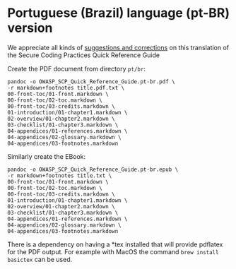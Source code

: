 # Portuguese (Brazil) language (pt-BR) version

We appreciate all kinds of [suggestions and corrections][issues] on this translation
of the Secure Coding Practices Quick Reference Guide

Create the PDF document from directory `pt/br`:

```
pandoc -o OWASP_SCP_Quick_Reference_Guide.pt-br.pdf \
-r markdown+footnotes title.pdf.txt \
00-front-toc/01-front.markdown \
00-front-toc/02-toc.markdown \
00-front-toc/03-credits.markdown \
01-introduction/01-chapter1.markdown \
02-overview/01-chapter2.markdown \
03-checklist/01-chapter3.markdown \
04-appendices/01-references.markdown \
04-appendices/02-glossary.markdown \
04-appendices/03-footnotes.markdown
```

Similarly create the EBook:

```
pandoc -o OWASP_SCP_Quick_Reference_Guide.pt-br.epub \
-r markdown+footnotes title.txt \
00-front-toc/01-front.markdown \
00-front-toc/02-toc.markdown \
00-front-toc/03-credits.markdown \
01-introduction/01-chapter1.markdown \
02-overview/01-chapter2.markdown \
03-checklist/01-chapter3.markdown \
04-appendices/01-references.markdown \
04-appendices/02-glossary.markdown \
04-appendices/03-footnotes.markdown
```

There is a dependency on having a *tex installed that will provide pdflatex for the PDF output.
For example with MacOS the command `brew install basictex` can be used.

[issues]: https://github.com/OWASP/www-project-secure-coding-practices-quick-reference-guide/issues/new
